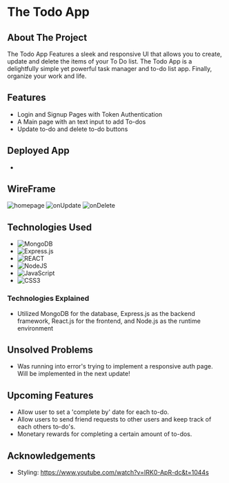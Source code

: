 # The Todo App
## About The Project

The Todo App Features a sleek and responsive UI that allows you to create, update and delete the items of your To Do list. The Todo App is a delightfully simple yet powerful task manager and to-do list app. Finally, organize your work and life.

## Features

- Login and Signup Pages with Token Authentication
- A Main page with an text input to add To-dos
- Update to-do and delete to-do buttons


## Deployed App
- 

## WireFrame
![homepage](https://user-images.githubusercontent.com/122647915/236212706-6ae1e29a-b686-43fa-a929-649ff373913c.PNG)
![onUpdate](https://user-images.githubusercontent.com/122647915/236212744-ff0ee407-23bc-4a07-a9f7-ae1fc58a7ab6.PNG)
![onDelete](https://user-images.githubusercontent.com/122647915/236212816-b97f5c52-57c6-43dc-96dd-645fc2ee0de5.PNG)


## Technologies Used
- ![MongoDB](https://img.shields.io/badge/MongoDB-%234ea94b.svg?style=for-the-badge&logo=mongodb&logoColor=white)
- ![Express.js](https://img.shields.io/badge/express.js-%23404d59.svg?style=for-the-badge&logo=express&logoColor=%2361DAFB)
- ![REACT](https://img.shields.io/badge/-ReactJs-61DAFB?logo=react&logoColor=white&style=for-the-badge)
- ![NodeJS](https://img.shields.io/badge/node.js-6DA55F?style=for-the-badge&logo=node.js&logoColor=white)
- ![JavaScript](https://img.shields.io/badge/javascript-%23323330.svg?style=for-the-badge&logo=javascript&logoColor=%23F7DF1E)
- ![CSS3](https://img.shields.io/badge/css3-%231572B6.svg?style=for-the-badge&logo=css3&logoColor=white)

### Technologies Explained
- Utilized MongoDB for the database, Express.js as the backend framework, React.js for the frontend, and Node.js as the runtime environment

## Unsolved Problems
- Was running into error's trying to implement a responsive auth page. Will be implemented in the next update!

## Upcoming Features
- Allow user to set a 'complete by' date for each to-do.
- Allow users to send friend requests to other users and keep track of each others to-do's.
- Monetary rewards for completing a certain amount of to-dos.
## Acknowledgements
- Styling: https://www.youtube.com/watch?v=IRK0-ApR-dc&t=1044s
